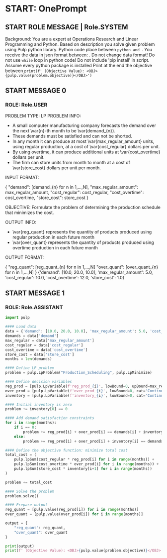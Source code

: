 # START: OnePrompt 
## START ROLE MESSAGE | Role.SYSTEM 
Background: You are a expert at Operations Research and Linear Programming and Python. Based on description you solve given problem using Pulp python library. Python code place between ```python and ```. You receive the data in json format between: <DATA></DATA>. Do not change data format! Do not use `while` loop in python code! Do not include 'pip install' in script. Assume every python package is installed Print at the end the objective between <OBJ></OBJ> `print(f' (Objective Value): <OBJ>{pulp.value(problem.objective)}</OBJ>')`  
## START MESSAGE 0 
### ROLE: Role.USER
<DESCRIPTION>
PROBLEM TYPE: LP
PROBLEM INFO:

- A small computer manufacturing company forecasts the demand over the next \var{n}-th month to be \var{demand_{n}}.
- These demands must be satisfied and can not be shorted.
- In any month it can produce at most \var{max_regular_amount} units, using regular production, at a cost of \var{cost_regular} dollars per unit. 
- By using overtime, it can produce additional units at \var{cost_overtime} dollars per unit. 
- The firm can store units from month to month at a cost of \var{store_cost} dollars per unit per month. 

INPUT FORMAT:

{
	"demand": [demand_{n} for n in 1,...,N],
	"max_regular_amount": max_regular_amount,
	"cost_regular": cost_regular,
	"cost_overtime": cost_overtime,
	"store_cost": store_cost
}


OBJECTIVE: Formulate the problem of determining the production schedule that minimizes the cost.

OUTPUT INFO:

- \var{reg_quant} represents the quantity of products produced using regular production in each future month
- \var{over_quant} represents the quantity of products produced using overtime production in each future month

OUTPUT FORMAT:

{
	"reg_quant": [reg_quant_{n} for n in 1,...,N]
	"over_quant": [over_quant_{n} for n in 1,...,N]
}
</DESCRIPTION>
<DATA>
{'demand': [10.0, 20.0, 10.0], 'max_regular_amount': 5.0, 'cost_regular': 10.0, 'cost_overtime': 12.0, 'store_cost': 1.0}</DATA>


## START MESSAGE 1 
### ROLE: Role.ASSISTANT
```python
import pulp

#### Load data
data = {'demand': [10.0, 20.0, 10.0], 'max_regular_amount': 5.0, 'cost_regular': 10.0, 'cost_overtime': 12.0, 'store_cost': 1.0}
demands = data['demand']
max_regular = data['max_regular_amount']
cost_regular = data['cost_regular']
cost_overtime = data['cost_overtime']
store_cost = data['store_cost']
months = len(demands)

#### Define LP problem
problem = pulp.LpProblem("Production_Scheduling", pulp.LpMinimize)

#### Define decision variables
reg_prod = [pulp.LpVariable(f'reg_prod_{i}', lowBound=0, upBound=max_regular, cat='Continuous') for i in range(months)]
over_prod = [pulp.LpVariable(f'over_prod_{i}', lowBound=0, cat='Continuous') for i in range(months)]
inventory = [pulp.LpVariable(f'inventory_{i}', lowBound=0, cat='Continuous') for i in range(months + 1)]

#### Initial inventory is zero
problem += inventory[0] == 0

#### Add demand satisfaction constraints
for i in range(months):
    if i == 0:
        problem += reg_prod[i] + over_prod[i] == demands[i] + inventory[i+1]
    else:
        problem += reg_prod[i] + over_prod[i] + inventory[i] == demands[i] + inventory[i+1]

#### Define the objective function: minimize total cost
total_cost = (
    pulp.lpSum(cost_regular * reg_prod[i] for i in range(months)) +
    pulp.lpSum(cost_overtime * over_prod[i] for i in range(months)) +
    pulp.lpSum(store_cost * inventory[i+1] for i in range(months))
)

problem += total_cost

#### Solve the problem
problem.solve()

#### Prepare output
reg_quant = [pulp.value(reg_prod[i]) for i in range(months)]
over_quant = [pulp.value(over_prod[i]) for i in range(months)]

output = {
    "reg_quant": reg_quant,
    "over_quant": over_quant
}

print(output)
print(f' (Objective Value): <OBJ>{pulp.value(problem.objective)}</OBJ>')
```

